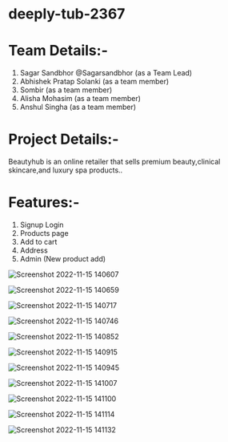 # deeply-tub-2367


# Team Details:-
1. Sagar Sandbhor @Sagarsandbhor (as a Team Lead)
2. Abhishek Pratap Solanki (as a team member)
3. Sombir (as a team member)
4. Alisha Mohasim (as a team member)
5. Anshul Singha (as a team member)


# Project Details:-
Beautyhub is an online retailer that sells premium beauty,clinical skincare,and luxury spa products..

# Features:-
1. Signup Login 
2. Products page
3. Add to cart
4. Address
5. Admin (New product add)

![Screenshot 2022-11-15 140607](https://user-images.githubusercontent.com/104199818/201871738-e3ba0c26-c92b-4756-9b81-3aaadcc86871.png)

![Screenshot 2022-11-15 140659](https://user-images.githubusercontent.com/104199818/201871819-3c7ec262-273e-4046-8f5c-ca2e0e3e994d.png)

![Screenshot 2022-11-15 140717](https://user-images.githubusercontent.com/104199818/201871945-2b1e9362-cf4c-446d-8273-bd76e649e153.png)

![Screenshot 2022-11-15 140746](https://user-images.githubusercontent.com/104199818/201872032-531998cd-264a-409b-9e86-d39c9546adf6.png)

![Screenshot 2022-11-15 140852](https://user-images.githubusercontent.com/104199818/201872089-b982b0f5-eff9-4096-bab9-c75137d5f5ee.png)

![Screenshot 2022-11-15 140915](https://user-images.githubusercontent.com/104199818/201872145-1f2bd928-bac2-493c-9eec-218ed8058ec2.png)

![Screenshot 2022-11-15 140945](https://user-images.githubusercontent.com/104199818/201872226-b1a4bc4f-b058-4ca2-9cca-ff1be3137e0f.png)

![Screenshot 2022-11-15 141007](https://user-images.githubusercontent.com/104199818/201872336-0cf454e0-3f0e-4a22-a921-c46e632d1b92.png)

![Screenshot 2022-11-15 141100](https://user-images.githubusercontent.com/104199818/201872414-6bb45998-0c05-47e9-95d4-6d30966f1019.png)

![Screenshot 2022-11-15 141114](https://user-images.githubusercontent.com/104199818/201872465-4ba93e95-8294-4a83-a4d8-8433ffe781b0.png)

![Screenshot 2022-11-15 141132](https://user-images.githubusercontent.com/104199818/201872532-543955fb-9863-43a3-822d-29d9edd91a86.png)
